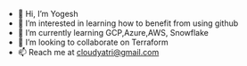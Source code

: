 - 👋 Hi, I’m Yogesh
- 👀 I’m interested in learning how to benefit from using github
- 🌱 I’m currently learning GCP,Azure,AWS, Snowflake
- 💞️ I’m looking to collaborate on Terraform
- 📫 Reach me at cloudyatri@gmail.com

<!---
cloudyatri/cloudyatri is a ✨ special ✨ repository because its `README.md` (this file) appears on your GitHub profile.
You can click the Preview link to take a look at your changes.
--->
